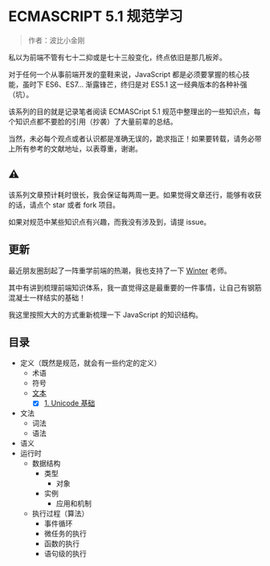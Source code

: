 # ECMASCRIPT 5.1 规范学习

> 作者：波比小金刚 

私以为前端不管有七十二抑或是七十三般变化，终点依旧是那几板斧。

对于任何一个从事前端开发的童鞋来说，JavaScript 都是必须要掌握的核心技能，虽时下 ES6、ES7... 渐露锋芒，终归是对 ES5.1 这一经典版本的各种补强（坑）。

该系列的目的就是记录笔者阅读 ECMASCript 5.1 规范中整理出的一些知识点，每个知识点都不要脸的引用（抄袭）了大量前辈的总结。

当然，未必每个观点或者认识都是准确无误的，跪求指正！如果要转载，请务必带上所有参考的文献地址，以表尊重，谢谢。

## ⚠️

该系列文章预计耗时很长，我会保证每两周一更。如果觉得文章还行，能够有收获的话，请点个 star 或者 fork 项目。

如果对规范中某些知识点有兴趣，而我没有涉及到，请提 issue。

## 更新

最近朋友圈刮起了一阵重学前端的热潮，我也支持了一下 [Winter](https://github.com/wintercn) 老师。

其中有讲到梳理前端知识体系，我一直觉得这是最重要的一件事情，让自己有钢筋混凝土一样结实的基础！

我这里按照大大的方式重新梳理一下 JavaScript 的知识结构。

## 目录

- 定义（既然是规范，就会有一些约定的定义）
  - 术语
  - 符号
  - [文本](https://www.ecma-international.org/ecma-262/5.1/#sec-6)
    - [x] [1. Unicode 基础](./es5-01-char-code.md)</br>
- 文法
  - 词法
  - 语法
- 语义
- 运行时
  - 数据结构
    - 类型
      - 对象
    - 实例
      - 应用和机制 
  - 执行过程（算法）
    - 事件循环
    - 微任务的执行
    - 函数的执行
    - 语句级的执行
